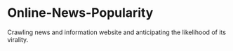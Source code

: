 # Online-News-Popularity
Crawling news and information website and anticipating the likelihood of its virality.
